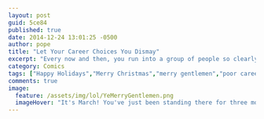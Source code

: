 ```yaml
---
layout: post
guid: 5ce84
published: true
date: 2014-12-24 13:01:25 -0500
author: pope
title: "Let Your Career Choices You Dismay"
excerpt: "Every now and then, you run into a group of people so clearly digging themselves just deeper and deeper into a hole that you can\'t help but let them know. Or maybe that\'s just us. We are kind of dicks after all."
category: Comics
tags: ["Happy Holidays","Merry Christmas","merry gentlemen","poor career choices","holiday spirit","At Least It's Not Another Christopher Walken Joke","god-resting like they're hot shit"]
comments: true 
image:
  feature: /assets/img/lol/YeMerryGentlemen.png
  imageHover: "It's March! You've just been standing there for three months!"
---
```


